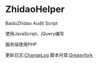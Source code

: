 # ZhidaoHelper
BaiduZhidao Audit Script

使用JavaScript、jQuery编写

服务端使用PHP

更新日志:[ChangeLog](https://github.com/Ginakira/ZhidaoHelper/wiki/Change-Log)
脚本托管:[Greasyfork](https://greasyfork.org/zh-CN/scripts/389850)


